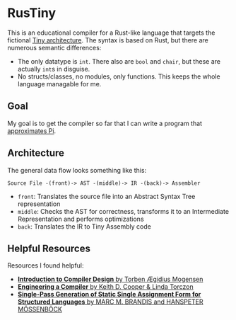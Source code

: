 # RusTiny

This is an educational compiler for a Rust-like language that targets the
fictional [Tiny architecture](https://github.com/msiemens/rust-tinyasm).
The syntax is based on Rust, but there are numerous semantic differences:

- The only datatype is `int`. There also are `bool` and `chair`, but these are
  actually `int`s in disguise.
- No structs/classes, no modules, only functions. This keeps the whole
  language managable for me.

## Goal

My goal is to get the compiler so far that I can write a program that
[approximates Pi](blog.m-siemens.de/exploring-computers-tiny-assembler/#approximatingdpid).

## Architecture

The general data flow looks something like this:

    Source File -(front)-> AST -(middle)-> IR -(back)-> Assembler

- `front`: Translates the source file into an Abstract Syntax Tree representation
- `middle`: Checks the AST for correctness, transforms it to an Intermediate Representation
  and performs optimizations
- `back`: Translates the IR to Tiny Assembly code

## Helpful Resources

Resources I found helpful:

- [**Introduction to Compiler Design** by Torben Ægidius Mogensen](http://www.springer.com/us/book/9780857298287)
- [**Engineering a Compiler** by Keith D. Cooper & Linda Torczon](http://store.elsevier.com/product.jsp?isbn=9780120884780)
- [**Single-Pass Generation of Static Single Assignment Form for Structured Languages** by MARC M. BRANDIS and HANSPETER MÖSSENBÖCK](http://www-plan.cs.colorado.edu/diwan/7135/p1684-brandis.pdf)